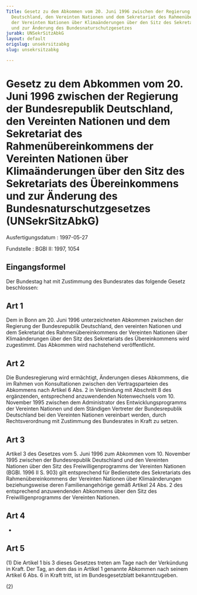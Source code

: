 ```yaml
---
Title: Gesetz zu dem Abkommen vom 20. Juni 1996 zwischen der Regierung der Bundesrepublik
  Deutschland, den Vereinten Nationen und dem Sekretariat des Rahmenübereinkommens
  der Vereinten Nationen über Klimaänderungen über den Sitz des Sekretariats des Übereinkommens
  und zur Änderung des Bundesnaturschutzgesetzes
jurabk: UNSekrSitzAbkG
layout: default
origslug: unsekrsitzabkg
slug: unsekrsitzabkg

---
```


# Gesetz zu dem Abkommen vom 20. Juni 1996 zwischen der Regierung der Bundesrepublik Deutschland, den Vereinten Nationen und dem Sekretariat des Rahmenübereinkommens der Vereinten Nationen über Klimaänderungen über den Sitz des Sekretariats des Übereinkommens und zur Änderung des Bundesnaturschutzgesetzes (UNSekrSitzAbkG)

Ausfertigungsdatum
:   1997-05-27

Fundstelle
:   BGBl II: 1997, 1054

## Eingangsformel

Der Bundestag hat mit Zustimmung des Bundesrates das folgende Gesetz
beschlossen:

## Art 1

Dem in Bonn am 20. Juni 1996 unterzeichneten Abkommen zwischen der
Regierung der Bundesrepublik Deutschland, den vereinten Nationen und
dem Sekretariat des Rahmenübereinkommens der Vereinten Nationen über
Klimaänderungen über den Sitz des Sekretariats des Übereinkommens wird
zugestimmt. Das Abkommen wird nachstehend veröffentlicht.

## Art 2

Die Bundesregierung wird ermächtigt, Änderungen dieses Abkommens, die
im Rahmen von Konsultationen zwischen den Vertragsparteien des
Abkommens nach Artikel 6 Abs. 2 in Verbindung mit Abschnitt 8 des
ergänzenden, entsprechend anzuwendenden Notenwechsels vom 10. November
1995 zwischen dem Administrator des Entwicklungsprogramms der
Vereinten Nationen und dem Ständigen Vertreter der Bundesrepublik
Deutschland bei den Vereinten Nationen vereinbart werden, durch
Rechtsverordnung mit Zustimmung des Bundesrates in Kraft zu setzen.

## Art 3

Artikel 3 des Gesetzes vom 5. Juni 1996 zum Abkommen vom 10. November
1995 zwischen der Bundesrepublik Deutschland und den Vereinten
Nationen über den Sitz des Freiwilligenprogramms der Vereinten
Nationen (BGBl. 1996 II S. 903) gilt entsprechend für Bedienstete des
Sekretariats des Rahmenübereinkommens der Vereinten Nationen über
Klimaänderungen beziehungsweise deren Familienangehörige gemäß Artikel
24 Abs. 2 des entsprechend anzuwendenden Abkommens über den Sitz des
Freiwilligenprogramms der Vereinten Nationen.

## Art 4

-

## Art 5

(1) Die Artikel 1 bis 3 dieses Gesetzes treten am Tage nach der
Verkündung in Kraft. Der Tag, an dem das in Artikel 1 genannte
Abkommen nach seinem Artikel 6 Abs. 6 in Kraft tritt, ist im
Bundesgesetzblatt bekanntzugeben.

(2)


